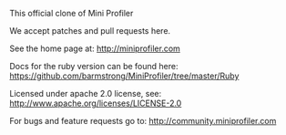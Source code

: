 This official clone of Mini Profiler

We accept patches and pull requests here. 

See the home page at: http://miniprofiler.com

Docs for the ruby version can be found here: https://github.com/barmstrong/MiniProfiler/tree/master/Ruby

Licensed under apache 2.0 license, see: http://www.apache.org/licenses/LICENSE-2.0

For bugs and feature requests go to: http://community.miniprofiler.com
